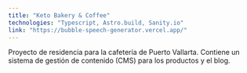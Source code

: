 ```yaml
---
title: "Keto Bakery & Coffee"
technologies: "Typescript, Astro.build, Sanity.io"
link: "https://bubble-speech-generator.vercel.app/"
---
```

Proyecto de residencia para la cafetería de Puerto Vallarta. Contiene un sistema de gestión de contenido (CMS) para los productos y el blog.